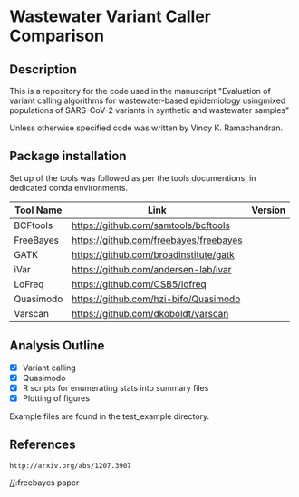 # Wastewater Variant Caller Comparison
[//]: #wastewater_variant_caller_comparison

## Description
This is a repository for the code used in the manuscript "Evaluation of variant calling algorithms for wastewater-based epidemiology usingmixed populations of SARS-CoV-2 variants in synthetic and wastewater samples" 

Unless otherwise specified code was written by Vinoy K. Ramachandran. 

## Package installation

Set up of the tools was followed as per the tools documentions, in dedicated conda environments. 


| Tool Name | Link | Version |
|---|---|---|
| BCFtools | https://github.com/samtools/bcftools |  |
| FreeBayes | https://github.com/freebayes/freebayes| |
| GATK | https://github.com/broadinstitute/gatk ||
| iVar | https://github.com/andersen-lab/ivar| |
| LoFreq | https://github.com/CSB5/lofreq | |
| Quasimodo | https://github.com/hzi-bifo/Quasimodo | |
| Varscan |https://github.com/dkoboldt/varscan | |

## Analysis Outline

- [x] Variant calling
- [x] Quasimodo 
- [x] R scripts for enumerating stats into summary files
- [x] Plotting of figures

Example files are found in the test_example directory.


## References

`http://arxiv.org/abs/1207.3907`

[//]:freebayes paper



